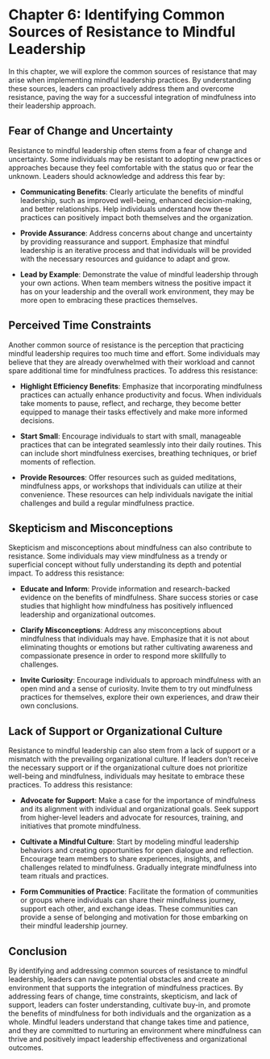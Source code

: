 Chapter 6: Identifying Common Sources of Resistance to Mindful Leadership
=========================================================================

In this chapter, we will explore the common sources of resistance that may arise when implementing mindful leadership practices. By understanding these sources, leaders can proactively address them and overcome resistance, paving the way for a successful integration of mindfulness into their leadership approach.

Fear of Change and Uncertainty
------------------------------

Resistance to mindful leadership often stems from a fear of change and uncertainty. Some individuals may be resistant to adopting new practices or approaches because they feel comfortable with the status quo or fear the unknown. Leaders should acknowledge and address this fear by:

* **Communicating Benefits**: Clearly articulate the benefits of mindful leadership, such as improved well-being, enhanced decision-making, and better relationships. Help individuals understand how these practices can positively impact both themselves and the organization.

* **Provide Assurance**: Address concerns about change and uncertainty by providing reassurance and support. Emphasize that mindful leadership is an iterative process and that individuals will be provided with the necessary resources and guidance to adapt and grow.

* **Lead by Example**: Demonstrate the value of mindful leadership through your own actions. When team members witness the positive impact it has on your leadership and the overall work environment, they may be more open to embracing these practices themselves.

Perceived Time Constraints
--------------------------

Another common source of resistance is the perception that practicing mindful leadership requires too much time and effort. Some individuals may believe that they are already overwhelmed with their workload and cannot spare additional time for mindfulness practices. To address this resistance:

* **Highlight Efficiency Benefits**: Emphasize that incorporating mindfulness practices can actually enhance productivity and focus. When individuals take moments to pause, reflect, and recharge, they become better equipped to manage their tasks effectively and make more informed decisions.

* **Start Small**: Encourage individuals to start with small, manageable practices that can be integrated seamlessly into their daily routines. This can include short mindfulness exercises, breathing techniques, or brief moments of reflection.

* **Provide Resources**: Offer resources such as guided meditations, mindfulness apps, or workshops that individuals can utilize at their convenience. These resources can help individuals navigate the initial challenges and build a regular mindfulness practice.

Skepticism and Misconceptions
-----------------------------

Skepticism and misconceptions about mindfulness can also contribute to resistance. Some individuals may view mindfulness as a trendy or superficial concept without fully understanding its depth and potential impact. To address this resistance:

* **Educate and Inform**: Provide information and research-backed evidence on the benefits of mindfulness. Share success stories or case studies that highlight how mindfulness has positively influenced leadership and organizational outcomes.

* **Clarify Misconceptions**: Address any misconceptions about mindfulness that individuals may have. Emphasize that it is not about eliminating thoughts or emotions but rather cultivating awareness and compassionate presence in order to respond more skillfully to challenges.

* **Invite Curiosity**: Encourage individuals to approach mindfulness with an open mind and a sense of curiosity. Invite them to try out mindfulness practices for themselves, explore their own experiences, and draw their own conclusions.

Lack of Support or Organizational Culture
-----------------------------------------

Resistance to mindful leadership can also stem from a lack of support or a mismatch with the prevailing organizational culture. If leaders don't receive the necessary support or if the organizational culture does not prioritize well-being and mindfulness, individuals may hesitate to embrace these practices. To address this resistance:

* **Advocate for Support**: Make a case for the importance of mindfulness and its alignment with individual and organizational goals. Seek support from higher-level leaders and advocate for resources, training, and initiatives that promote mindfulness.

* **Cultivate a Mindful Culture**: Start by modeling mindful leadership behaviors and creating opportunities for open dialogue and reflection. Encourage team members to share experiences, insights, and challenges related to mindfulness. Gradually integrate mindfulness into team rituals and practices.

* **Form Communities of Practice**: Facilitate the formation of communities or groups where individuals can share their mindfulness journey, support each other, and exchange ideas. These communities can provide a sense of belonging and motivation for those embarking on their mindful leadership journey.

Conclusion
----------

By identifying and addressing common sources of resistance to mindful leadership, leaders can navigate potential obstacles and create an environment that supports the integration of mindfulness practices. By addressing fears of change, time constraints, skepticism, and lack of support, leaders can foster understanding, cultivate buy-in, and promote the benefits of mindfulness for both individuals and the organization as a whole. Mindful leaders understand that change takes time and patience, and they are committed to nurturing an environment where mindfulness can thrive and positively impact leadership effectiveness and organizational outcomes.
